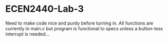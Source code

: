 # ECEN2440-Lab-3


Need to make code nice and purdy before turning in. All functions are currently in main.c but program is functional to specs unless a button-less interrupt is needed...
